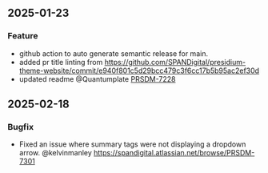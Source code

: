 ## 2025-01-23

### Feature

- github action to auto generate semantic release for main.
- added pr title linting from https://github.com/SPANDigital/presidium-theme-website/commit/e940f801c5d29bcc479c3f6cc17b5b95ac2ef30d
- updated readme
  @Quantumplate [PRSDM-7228](https://spandigital.atlassian.net/browse/PRSDM-7228)

## 2025-02-18

### Bugfix

- Fixed an issue where summary tags were not displaying a dropdown arrow. @kelvinmanley https://spandigital.atlassian.net/browse/PRSDM-7301
